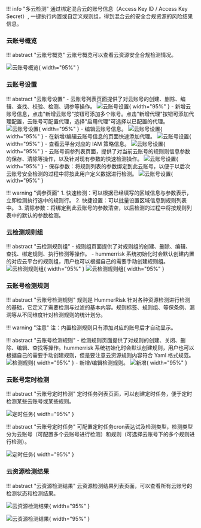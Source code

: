 !!! info "多云检测"
    通过绑定混合云的账号信息（Access Key ID / Access Key Secret）, 一键执行内置或自定义规则组，得到混合云的安全合规资源的风险结果信息。

### 云账号概览

!!! abstract "云账号概览"
    云账号概览可以查看云资源安全合规检测情况。

![云账号概览](../img/user/cloud/account_dashboard.png){ width="95%" }

### 云账号设置

!!! abstract "云账号设置"
    - 云账号列表页面提供了对云账号的创建、删除、编辑、查找、校验、检测、调参等操作。
    ![云账号设置](../img/user/cloud/account.png){ width="95%" }
    - 新增云账号信息，点击"新增云账号"按钮可添加多个账号。点击"新增代理"按钮可添加代理配置，云账号可配置代理，选择"启用代理"可选择以已配置的代理。
    ![云账号设置](../img/user/cloud/account_add.png){ width="95%" }
    - 编辑云账号信息。
    ![云账号设置](../img/user/cloud/account_edit.png){ width="95%" }
    - 在新增/编辑云账号信息的页面快速添加代理。
    ![云账号设置](../img/user/cloud/account_proxy.png){ width="95%" }
    - 查看云平台对应的 IAM 策略信息。
    ![云账号设置](../img/user/cloud/account_iam.png){ width="95%" }
    - 云账号调参列表页面，提供了对当前云账号的规则则信息参数的保存、清除等操作，以及针对现有参数的快速检测操作。
    ![云账号设置](../img/user/cloud/account_system.png){ width="95%" }
    - 保存参数：将规则列表的参数绑定到此云账号，以便于以后次云账号安全检测的过程中将按此用户定义数据进行检测。
    ![云账号设置](../img/user/cloud/account_system_save.png){ width="95%" }

!!! warning "调参页面"
    1. 快速检测：可以根据已经填写的区域信息与参数表示，立即检测执行选中的规则行。
    2. 快捷设置：可以批量设置区域信息到规则列表中。
    3. 清除参数：将绑定到此云账号的参数清空，以后检测的过程中将按规则列表中的默认的参数检测。

### 云检测规则组

!!! abstract "云检测规则组"
    - 规则组页面提供了对规则组的创建、删除、编辑、查找、绑定规则、执行检测等操作。
    - hummerrisk 系统初始化时会默认创建内置的对应云平台的规则组，用户也可以根据自己的需要手动创建规则组。
    ![云检测规则组](../img/user/rule/rule_group.jpg){ width="95%" }
    ![云检测规则组](../img/user/rule/rule_group2.jpg){ width="95%" }


### 云账号检测规则

!!! abstract "云账号检测规则"
    规则是 HummerRisk 针对各种资源检测进行检测的基础，它定义了需要检测与过滤的基本内容。规则标签、规则组、等保条例、漏洞等从不同维度针对检测规则的统计划分。

!!! warning "注意"
    注：内置检测规则只有添加对应的账号后才自动显示。

!!! abstract "云账号检测规则"
    - 检测规则页面提供了对规则的创建、关闭、删除、编辑、查找等操作。hummerrisk 系统初始化时会默认创建规则，用户也可以根据自己的需要手动创建规则，但是要注意云资源规则内容符合 Yaml 格式规范。
    ![检测规则](../img/user/rule/rule.jpg){ width="95%" }
    - 新增/编辑检测规则。
    ![新增](../img/user/rule/rule_add.jpg){ width="95%" }

### 云账号定时检测

!!! abstract "云账号定时检测"
    定时任务列表页面，可以创建定时任务，便于定时检测某些云账号或某些规则。

![定时任务](../img/user/cloud/account_qrtz.png){ width="95%" }

!!! abstract "云账号定时任务"
    可配置定时任务cron表达试及检测类型，检测类型分为云账号（可配置多个云账号进行检测）和规则（可选择云账号下的多个规则进行检测）。

![定时任务](../img/user/cloud/account_qrtz_add.png){ width="95%" }

### 云资源检测结果

!!! abstract "云资源检测结果"
    云资源检测结果列表页面，可以查看所有云账号的检测状态和检测结果。

![云资源检测结果](../img/release/0.3.2/result.png){ width="95%" }

![云资源检测结果](../img/release/0.3.2/result2.png){ width="95%" }

